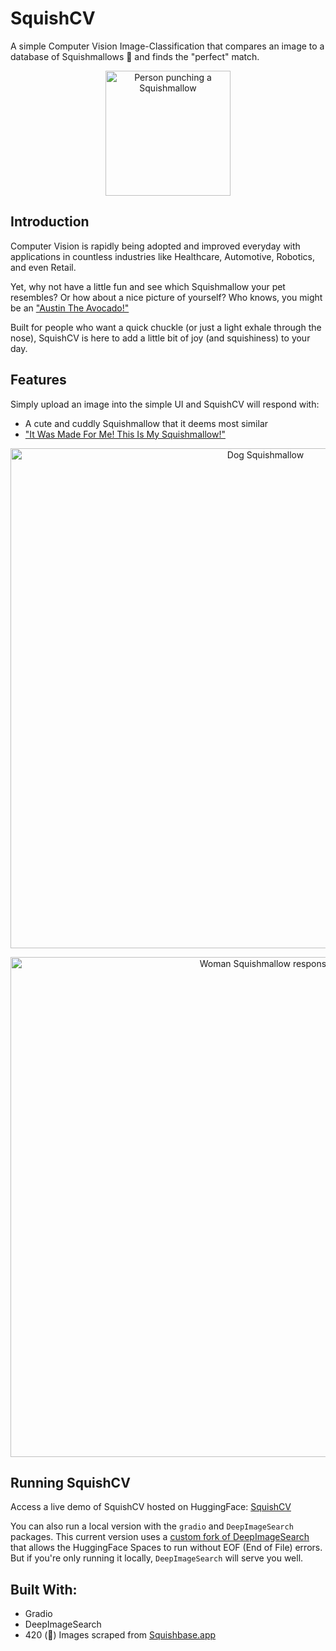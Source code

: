 # SquishCV

A simple Computer Vision Image-Classification that compares an image to a database of Squishmallows 🧸 and finds the "perfect" match.

<p align="center">
  <img height=200 src="https://github.com/KevinWu098/SquishCV/assets/100006999/72d5b4d5-ae47-4761-96ac-d29bb046e650" alt="Person punching a Squishmallow"
</p>

## Introduction
Computer Vision is rapidly being adopted and improved everyday with applications in countless industries like Healthcare, Automotive, Robotics, and even Retail.

Yet, why not have a little fun and see which Squishmallow your pet resembles? Or how about a nice picture of yourself? Who knows, you might be an ["Austin The Avocado!"](https://squishmallowsquad.fandom.com/wiki/Austin)

Built for people who want a quick chuckle (or just a light exhale through the nose), SquishCV is here to add a little bit of joy (and squishiness) to your day.

## Features
Simply upload an image into the simple UI and SquishCV will respond with:
- A cute and cuddly Squishmallow that it deems most similar
- ["It Was Made For Me! This Is My Squishmallow!"](https://knowyourmeme.com/memes/it-was-made-for-me-this-is-my-hole)

<p align="center">
  <img width="800" alt="Dog Squishmallow" src="https://github.com/KevinWu098/SquishCV/assets/100006999/185781d7-df19-40f5-8c13-3a8f1302b95a">
</p>

<p align="center">
  <img width="800" alt="Woman Squishmallow response" src="https://github.com/KevinWu098/SquishCV/assets/100006999/1c28b231-3ae6-4551-b5c1-dcc977d72508">
</p>

## Running SquishCV
Access a live demo of SquishCV hosted on HuggingFace: [SquishCV](https://huggingface.co/spaces/hamlegs/SquishCV)

You can also run a local version with the `gradio` and `DeepImageSearch` packages. This current version uses a [custom fork of DeepImageSearch](https://github.com/KevinWu098/DeepImageSearch) that allows the HuggingFace Spaces to run without EOF (End of File) errors. But if you're only running it locally, `DeepImageSearch` will serve you well.

## Built With:
- Gradio
- DeepImageSearch
- 420 (🍃) Images scraped from [Squishbase.app](https://squishbase.app/)
